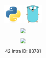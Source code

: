 <p align="center">
  <img src="https://raw.githubusercontent.com/devicons/devicon/2809b567852a4648062a2d3e7c1c531367458c0b/icons/python/python-original.svg" alt="python" width="60" height="60" />
  <img src="https://raw.githubusercontent.com/devicons/devicon/2809b567852a4648062a2d3e7c1c531367458c0b/icons/go/go-original.svg" alt="golang" width="60" height="60" />
</p>

<p align="center">
  <img src="https://github-readme-stats.vercel.app/api?username=c3b5aw&count_private=true&show_icons=true&theme=dracula&exclude_repo=42">
</p>

<p align="center">
  <img src="https://github-readme-stats.vercel.app/api/top-langs/?username=c3b5aw&layout=compact&theme=dracula">
</p>

<p align="center">
  42 Intra ID: 83781
</p>
